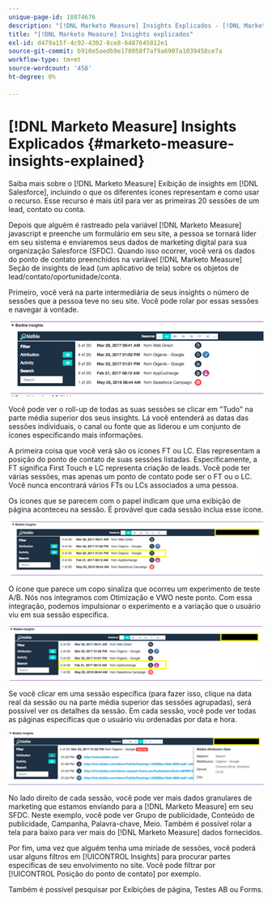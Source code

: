 ```yaml
---
unique-page-id: 18874676
description: "[!DNL Marketo Measure] Insights Explicados - [!DNL Marketo Measure] - Documentação do produto"
title: "[!DNL Marketo Measure] Insights explicados"
exl-id: d479a15f-4c92-4302-8ce8-6487645012e1
source-git-commit: b910e5aedb9e178058f7af9a6907a1039458ce7a
workflow-type: tm+mt
source-wordcount: '458'
ht-degree: 0%

---
```


# [!DNL Marketo Measure] Insights Explicados {#marketo-measure-insights-explained}

Saiba mais sobre o [!DNL Marketo Measure] Exibição de insights em [!DNL Salesforce], incluindo o que os diferentes ícones representam e como usar o recurso. Esse recurso é mais útil para ver as primeiras 20 sessões de um lead, contato ou conta.

Depois que alguém é rastreado pela variável [!DNL Marketo Measure] javascript e preenche um formulário em seu site, a pessoa se tornará líder em seu sistema e enviaremos seus dados de marketing digital para sua organização Salesforce (SFDC). Quando isso ocorrer, você verá os dados do ponto de contato preenchidos na variável [!DNL Marketo Measure] Seção de insights de lead (um aplicativo de tela) sobre os objetos de lead/contato/oportunidade/conta.

Primeiro, você verá na parte intermediária de seus insights o número de sessões que a pessoa teve no seu site. Você pode rolar por essas sessões e navegar à vontade.

![](assets/1.png)

Você pode ver o roll-up de todas as suas sessões se clicar em &quot;Tudo&quot; na parte média superior dos seus insights. Lá você entenderá as datas das sessões individuais, o canal ou fonte que as liderou e um conjunto de ícones especificando mais informações.

A primeira coisa que você verá são os ícones FT ou LC. Elas representam a posição do ponto de contato de suas sessões listadas. Especificamente, a FT significa First Touch e LC representa criação de leads. Você pode ter várias sessões, mas apenas um ponto de contato pode ser o FT ou o LC. Você nunca encontrará vários FTs ou LCs associados a uma pessoa.

Os ícones que se parecem com o papel indicam que uma exibição de página aconteceu na sessão. É provável que cada sessão inclua esse ícone.

![](assets/2.png)

O ícone que parece um copo sinaliza que ocorreu um experimento de teste A/B. Nós nos integramos com Otimização e VWO neste ponto. Com essa integração, podemos impulsionar o experimento e a variação que o usuário viu em sua sessão específica.

![](assets/3.png)

Se você clicar em uma sessão específica (para fazer isso, clique na data real da sessão ou na parte média superior das sessões agrupadas), será possível ver os detalhes da sessão. Em cada sessão, você pode ver todas as páginas específicas que o usuário viu ordenadas por data e hora.

![](assets/4.png)

No lado direito de cada sessão, você pode ver mais dados granulares de marketing que estamos enviando para a [!DNL Marketo Measure] em seu SFDC. Neste exemplo, você pode ver Grupo de publicidade, Conteúdo de publicidade, Campanha, Palavra-chave, Meio. Também é possível rolar a tela para baixo para ver mais do [!DNL Marketo Measure] dados fornecidos.

Por fim, uma vez que alguém tenha uma miríade de sessões, você poderá usar alguns filtros em [!UICONTROL Insights] para procurar partes específicas de seu envolvimento no site. Você pode filtrar por [!UICONTROL Posição do ponto de contato] por exemplo.

Também é possível pesquisar por Exibições de página, Testes AB ou Forms.
